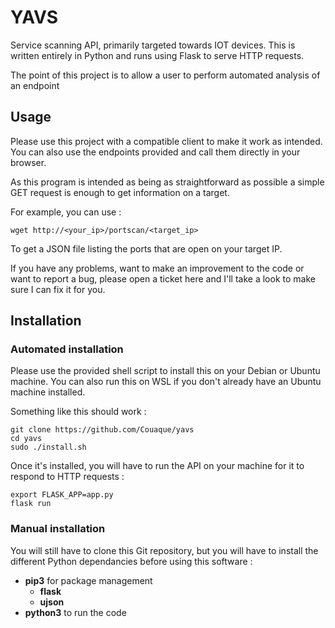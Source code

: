 # YAVS

Service scanning API, primarily targeted towards IOT devices.
This is written entirely in Python and runs using Flask to serve HTTP requests.

The point of this project is to allow a user to perform automated analysis of an endpoint

## Usage
Please use this project with a compatible client to make it work as intended. You can also use the endpoints provided and call them directly in your browser.

As this program is intended as being as straightforward as possible a simple GET request is enough to get information on a target.

For example, you can use :
```
wget http://<your_ip>/portscan/<target_ip>
```
To get a JSON file listing the ports that are open on your target IP.

If you have any problems, want to make an improvement to the code or want to report a bug, please open a ticket here and I'll take a look to make sure I can fix it for you.

## Installation
### Automated installation
Please use the provided shell script to install this on your Debian or Ubuntu machine.
You can also run this on WSL if you don't already have an Ubuntu machine installed.

Something like this should work :
```
git clone https://github.com/Couaque/yavs
cd yavs
sudo ./install.sh
```
Once it's installed, you will have to run the API on your machine for it to respond to HTTP requests :
```
export FLASK_APP=app.py
flask run
```
### Manual installation
You will still have to clone this Git repository, but you will have to install the different Python dependancies before using this software :
* **pip3** for package management
    * **flask**
    * **ujson**
* **python3** to run the code
